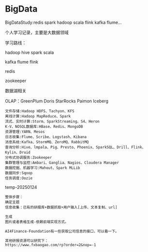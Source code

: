 # BigData
BigDataStudy:redis spark hadoop scala flink kafka flume...



个人学习记录，主要是大数据领域

学习路线：

hadoop hive spark scala 

kafka flume flink

redis

zookeeper

数据湖相关

OLAP：GreenPlum Doris StarRocks Paimon Iceberg





```
文件存储:Hadoop HDFS、Tachyon、KFS
离线计算:Hadoop MapReduce、Spark
流式、实时计算:Storm、SparkStreaming、S4、Heron
K-V、NOSQL数据库:HBase、Redis、MongoDB
资源管理:YARN、Mesos
日志收集:Flume、Scribe、Logstash、Kibana
消息系统:Kafka、StormMQ、ZeroMQ、RabbitMQ
查询分析:Hive、lmpala、Pig、Presto、Phoenix、SparkSQL、Drill、Flink、Kylin、Druid
分布式协调服务:Zookeeper
集群管理与监控:Ambari、Ganglia、Nagios、Cloudera Manager
数据挖掘、机器学习:Mahout、Spark MLLib
数据同步:Sqoop
任务调度:Oozie
```





temp-20250124

```
整体步骤：
确定主题
信息收集：已有的研报库+数据抓取+用户输入[上传、文本复制、url]

生成
图片或者表格生成-依赖前端实现方式。

AI4Finance-Foundation有一些获取公司信息的接口，可以看一下。

其他研报资源可以研究下：
https://www.fxbaogao.com/rp?order=2&nop=-1
```

